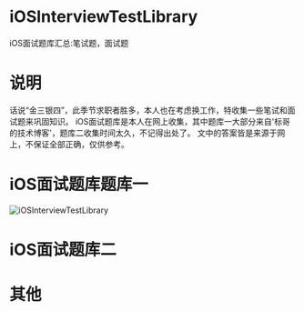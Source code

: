 # iOSInterviewTestLibrary
iOS面试题库汇总:笔试题，面试题
# 说明
  话说“金三银四”，此季节求职者胜多，本人也在考虑换工作，特收集一些笔试和面试题来巩固知识。
  iOS面试题库是本人在网上收集，其中题库一大部分来自'标哥的技术博客'，题库二收集时间太久，不记得出处了。
  文中的答案皆是来源于网上，不保证全部正确，仅供参考。
 
 # iOS面试题库题库一
  ![iOSInterviewTestLibrary](https://github.com/WinJayQ/iOSInterviewTestLibrary/raw/master/0面试题库一/ms1.png) 
 
 
 # iOS面试题库二
 
 
 # 其他
